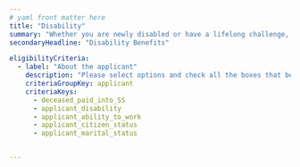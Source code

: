 ```yaml
---
# yaml front matter here
title: "Disability"
summary: "Whether you are newly disabled or have a lifelong challenge, assistance may be available, including financial help."
secondaryHeadline: "Disability Benefits"

eligibilityCriteria:
  - label: "About the applicant"
    description: "Please select options and check all the boxes that best describe you (the person who will be applying for benefits)."
    criteriaGroupKey: applicant
    criteriaKeys:
      - deceased_paid_into_SS
      - applicant_disability
      - applicant_ability_to_work
      - applicant_citizen_status
      - applicant_marital_status


---
```

